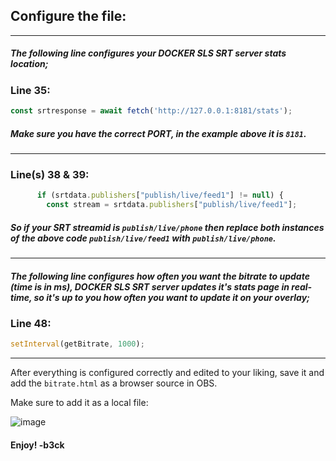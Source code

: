 ## Configure the file:
---
##### The following line configures your DOCKER SLS SRT server stats location;

### Line 35:
```javascript
const srtresponse = await fetch('http://127.0.0.1:8181/stats');
```
##### Make sure you have the correct PORT, in the example above it is `8181`.
---
### Line(s) 38 & 39:
```javascript
      if (srtdata.publishers["publish/live/feed1"] != null) {
        const stream = srtdata.publishers["publish/live/feed1"];
```

##### So if your SRT streamid is `publish/live/phone` then replace both instances of the above code `publish/live/feed1` with `publish/live/phone`.
---

##### The following line configures how often you want the bitrate to update (time is in ms), DOCKER SLS SRT server updates it's stats page in real-time, so it's up to you how often you want to update it on your overlay;

### Line 48:
```javascript
setInterval(getBitrate, 1000);
```
---

After everything is configured correctly and edited to your liking, save it and add the `bitrate.html` as a browser source in OBS.

Make sure to add it as a local file:

![image](https://user-images.githubusercontent.com/1740542/148205807-36c35fe7-f004-43cd-ad17-c785df2d9076.png)

#### Enjoy! -b3ck
